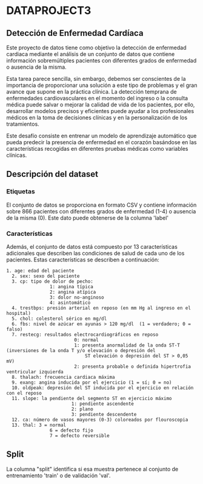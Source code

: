 # DATAPROJECT3

## Detección de Enfermedad Cardíaca

Este proyecto de datos tiene como objetivo la detección de enfermedad cardiaca mediante el análisis de un conjunto de datos que contiene información sobremúltiples pacientes con diferentes grados de enfermedad o ausencia de la misma.

Esta tarea parece sencilla, sin embargo, debemos ser conscientes de la importancia de proporcionar una solución a este tipo de problemas y el gran avance que supone en la práctica clínica. La detección temprana de enfermedades cardiovasculares en el momento del ingreso o la consulta médica puede salvar o mejorar la calidad de vida de los pacientes, por ello, desarrollar modelos precisos y eficientes puede ayudar a los profesionales médicos en la toma de decisiones clínicas y en la personalización de los tratamientos.

Este desafío consiste en entrenar un modelo de aprendizaje automático que pueda predecir la presencia de enfermedad en el corazón basándose en las características recogidas en diferentes pruebas médicas como variables clínicas.

## Descripción del dataset

### Etiquetas

El conjunto de datos se proporciona en formato CSV y contiene información sobre 866 pacientes con diferentes grados de enfermedad (1-4) o ausencia de la misma (0). Este dato puede obtenerse de la columna 'label'

### Características

Además, el conjunto de datos está compuesto por 13 características adicionales que describen las condiciones de salud de cada uno de los pacientes. Estas características se describen a continuación:

```
1. age: edad del paciente       
  2. sex: sexo del paciente       
  3. cp: tipo de dolor de pecho:
                1: angina típica
                2: angina atípica
                3: dolor no-anginoso
                4: asintomático
  4. trestbps: presión arterial en reposo (en mm Hg al ingreso en el hospital)
  5. chol: colesterol sérico en mg/dl
  6. fbs: nivel de azúcar en ayunas > 120 mg/dl  (1 = verdadero; 0 = falso)
  7. restecg: resultados electrocardiográficos en reposo
                         0: normal
                         1: presenta anormalidad de la onda ST-T (inversiones de la onda T y/o elevación o depresión del 
                             ST elevación o depresión del ST > 0,05 mV)
                         2: presenta probable o definida hipertrofia ventricular izquierda
  8. thalach: frecuencia cardiaca máxima
  9. exang: angina inducida por el ejercicio (1 = sí; 0 = no)
  10. oldpeak: depresión del ST inducida por el ejercicio en relación con el reposo
  11. slope: la pendiente del segmento ST en ejercicio máximo
                        1: pendiente ascendente
                        2: plano
                        3: pendiente descendente
  12. ca: número de vasos mayores (0-3) coloreados por flouroscopia      
  13. thal: 3 = normal
                6 = defecto fijo 
                7 = defecto reversible

```

## Split

La columna "split" identifica si esa muestra pertenece al conjunto de entrenamiento 'train' o de validación 'val'.